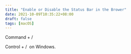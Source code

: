 ```yaml
---
title: "Enable or Disable the Status Bar in the Brower"
date: 2021-10-09T10:35:22+08:00
draft: false
tags: [macOS]
---
```



Command + /

Control + /  on Windows.

